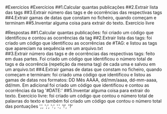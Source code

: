#Exercícios
#Exercícios
##1.Calcular quantas publicações
##2.Extrair lista das tags
##3.Extrair número das tags e de ocorrências das respectivas tags
##4.Extrair gamas de datas que constam no ficheiro, quando começam e terminam
##5.Inventar alguma coisa para extrair do texto. Exercício livre

#Respostas
##1.Calcular quantas publicações: foi criado um código que identificou e contou as ocorrências da tag <pub>
##2.Extrair lista das tags: foi criado um código que identificou as ocorrências de #TAG: e listou as tags que apareciam na sequência em um arquivo.txt  
##3.Extrair número das tags e de ocorrências das respectivas tags: feito em duas partes. Foi criado um código que identificou o número total de tags e da ocorrência (repetição da mesma tag) de cada uma e salvou em um arquivo.txt
##4.Extrair gamas de datas que constam no ficheiro, quando começam e terminam: foi criado uma código que identificou e listou as gamas de datas nos formatos: DD Mês AAAA, dd/mm/aaaa, dd-mm-aaaa, dd/mm. Em adicional foi criado um código que identificou e contou as ocorrências da tag '#DATE:'
##5.Inventar alguma coisa para extrair do texto. Exercício livre: foi criado um código que contou o número total de palavras do texto e também foi criado um código que contou o número total das pontuações ',', ';', ':', '.', '!', '?'
